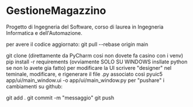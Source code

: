 # GestioneMagazzino
Progetto di Ingegneria del Software, corso di laurea in Ingegneria Informatica e dell'Automazione.

per avere il codice aggiornato:
git pull --rebase origin main

git clone (direttamente da PyCharm cosi non dovete fa casino con i venv)
pip install -r requirements (ovviamente SOLO SU WINDOWS insllate python se non lo avete gia fatto)
per modificare la UI scrivere "designer" nel teminale, modificare, e rigenerare il file .py associato così
pyuic5 app/ui/main_window.ui -o app/ui/main_window.py
per "pushare" i cambiamenti su github:

git add .
git commit -m "messaggio"
git push